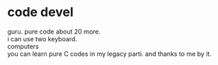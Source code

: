 # code devel
guru.
pure code about 20 more.<br>
i can use two keyboard.<br>
computers<br>
you can learn pure C codes in my legacy parti. and thanks to me by it.<br>
